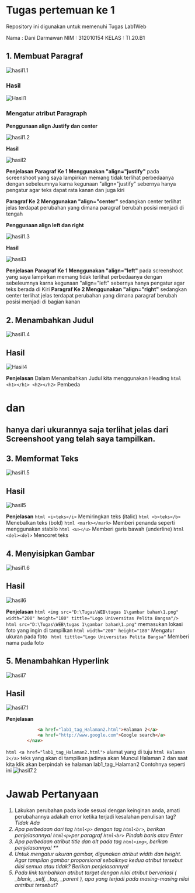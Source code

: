 # Tugas pertemuan ke 1
Repository ini digunakan untuk memenuhi Tugas Lab1Web

Nama    : Dani Darmawan
NIM     : 312010154
KELAS   : TI.20.B1 
## 1. Membuat Paragraf
![hasil1.1](gambar_latihan/1.1.jpg)
### Hasil
![Hasil1](gambar_latihan/1.jpg)

### Mengatur atribut Paragraph
**Penggunaan align Justify dan center**

![hasil1.2](gambar_latihan/1.1.2.jpg)

**Hasil**

![hasil2](gambar_latihan/1.1.1.jpg)

**Penjelasan**
**Paragraf Ke 1 Menggunakan "align="justify"**
pada screenshoot yang saya lampirkan memang tidak terlihat perbedaanya dengan
sebeleumnya karna kegunaan "align="justify" sebernya hanya pengatur agar teks dapat rata kanan dan juga kiri
 
 **Paragraf Ke 2 Menggunakan "align="center"**
 sedangkan center terlihat jelas terdapat perubahan yang dimana paragraf berubah posisi  menjadi di tengah

**Penggunaan align left dan right**

![hasil1.3](gambar_latihan/1.2.2.jpg)

**Hasil**

![hasil3](gambar_latihan/1.2.1.jpg)

**Penjelasan**
**Paragraf Ke 1 Menggunakan "align="left"**
pada screenshoot yang saya lampirkan memang tidak terlihat perbedaanya dengan
sebeleumnya karna kegunaan "align="left" sebernya hanya pengatur agar teks berada di Kiri
 **Paragraf Ke 2 Menggunakan "align="right"**
 sedangkan center terlihat jelas terdapat perubahan yang dimana paragraf berubah posisi menjadi di bagian kanan

 ## 2. Menambahkan Judul
![hasil1.4](gambar_latihan/2.1.jpg)

## Hasil
![Hasil4](gambar_latihan/2.jpg)

**Penjelasan**
Dalam Menambahkan Judul kita menggunakan Heading ``` html <h1></h1> <h2></h2> ```
Pembeda <h1> dan <h2> hanya dari ukurannya saja terlihat jelas dari Screenshoot yang telah saya tampilkan.

## 3. Memformat Teks
![hasil1.5](gambar_latihan/3.1.jpg)

## Hasil
![hasil5](gambar_latihan/3.jpg)

**Penjelasan**
``` html <i>teks</i> ``` Memiringkan teks (italic)
``` html <b>teks</b> ``` Menebalkan teks (bold)
``` html <mark></mark> ``` Memberi penanda seperti menggunakan stabilo
``` html <u></u> ``` Memberi garis bawah (underline)
``` html <del><del> ``` Mencoret teks

## 4. Menyisipkan Gambar
![hasil1.6](gambar_latihan/4.jpg)

## Hasil
![hasil6](gambar_latihan/4.1.jpg)

**Penjelasan**
``` html <img src="D:\Tugas\WEB\tugas 1\gambar bahan\1.png" width="200" height="180" tittle="Logo Universitas Pelita Bangsa"/> ```
``` html src="D:\Tugas\WEB\tugas 1\gambar bahan\1.png"``` memasukan lokasi foto yang  ingin di tampilkan
``` html width="200" height="180" ``` Mengatur ukuran pada foto
``` html tittle="Logo Universitas Pelita Bangsa"``` Memberi nama pada foto 


## 5. Menambahkan Hyperlink
![hasil7](gambar_latihan/5.jpg)

## Hasil
![hasil7.1](gambar_latihan/5.1.jpg)

**Penjelasan**
``` html  <nav>
            <a href="lab1_tag_Halaman2.html">Halaman 2</a>
            <a href="http://www.google.com">Google search</a>
        </nav> 
```
``` html <a href="lab1_tag_Halaman2.html"> ``` alamat yang di tuju
    ``` html Halaman 2</a> ``` teks yang akan di tampilkan
    jadinya akan Muncul Halaman 2 dan saat kita klik akan berpindah ke halaman lab1_tag_Halaman2
    Contohnya seperti ini
    ![hasil7.2](gambar_latihan/5.jpg)

# Jawab Pertanyaan
1. Lakukan perubahan pada kode sesuai dengan keinginan anda, amati perubahannya adakah 
error ketika terjadi kesalahan penulisan tag? <i>Tidak Ada<i>
2. Apa perbedaan dari tag ```html<p>``` dengan tag ```html<br>```, berikan penjelasannya!
 ```html<p>```per paragraf
 ```html<br>``` Pindah baris atau Enter
3. Apa perbedaan atribut title dan alt pada tag ```html<img>```, berikan penjelasannya!
**
4. Untuk mengatur ukuran gambar, digunakan atribut width dan height. Agar tampilan gambar 
proporsional sebaiknya kedua atribut tersebut diisi semua atau tidak? Berikan penjelasannya!
5. Pada link tambahkan atribut target dengan nilai atribut bervariasi ( _blank, _self, _top, _parent ), apa yang terjadi pada masing-masing nilai antribut tersebut?